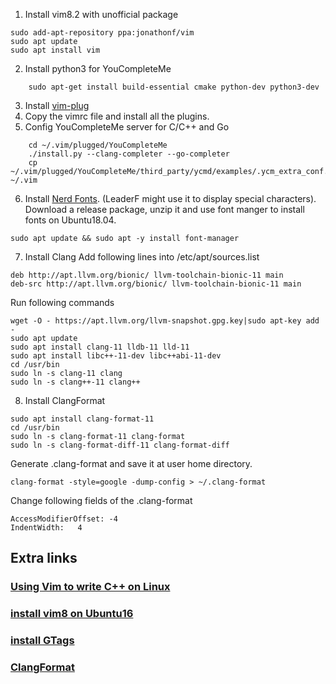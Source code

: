 1. Install vim8.2 with unofficial package
```
sudo add-apt-repository ppa:jonathonf/vim   
sudo apt update
sudo apt install vim

```
2. Install python3 for YouCompleteMe
```
    sudo apt-get install build-essential cmake python-dev python3-dev
```
3. Install [vim-plug](https://github.com/junegunn/vim-plug)
4. Copy the vimrc file and install all the plugins.
5. Config YouCompleteMe server for C/C++ and Go
```
    cd ~/.vim/plugged/YouCompleteMe
    ./install.py --clang-completer --go-completer
    cp ~/.vim/plugged/YouCompleteMe/third_party/ycmd/examples/.ycm_extra_conf.py ~/.vim
```
6. Install [Nerd Fonts](https://github.com/ryanoasis/nerd-fonts). (LeaderF might use it to display special characters). Download a release package, unzip it and use font manger to install fonts on Ubuntu18.04.
```
sudo apt update && sudo apt -y install font-manager
```

7. Install Clang
Add following lines into /etc/apt/sources.list
```
deb http://apt.llvm.org/bionic/ llvm-toolchain-bionic-11 main
deb-src http://apt.llvm.org/bionic/ llvm-toolchain-bionic-11 main
```

Run following commands
```
wget -O - https://apt.llvm.org/llvm-snapshot.gpg.key|sudo apt-key add -
sudo apt update
sudo apt install clang-11 lldb-11 lld-11
sudo apt install libc++-11-dev libc++abi-11-dev
cd /usr/bin
sudo ln -s clang-11 clang
sudo ln -s clang++-11 clang++
```

8. Install ClangFormat
```
sudo apt install clang-format-11
cd /usr/bin
sudo ln -s clang-format-11 clang-format
sudo ln -s clang-format-diff-11 clang-format-diff
```

Generate .clang-format and save it at user home directory.
```
clang-format -style=google -dump-config > ~/.clang-format
```

Change following fields of the .clang-format
```
AccessModifierOffset: -4
IndentWidth:   4
```

## Extra links
### [Using Vim to write C++ on Linux](https://www.zhihu.com/question/47691414)
### [install vim8 on Ubuntu16](https://blog.csdn.net/oaix101125/article/details/85019942)
### [install GTags](https://zhuanlan.zhihu.com/p/36279445)
### [ClangFormat](http://clang.llvm.org/docs/ClangFormat.html)


